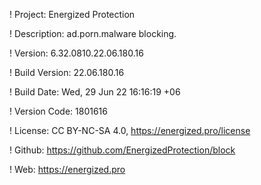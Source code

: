! Project: Energized Protection

! Description: ad.porn.malware blocking.

! Version: 6.32.0810.22.06.180.16

! Build Version: 22.06.180.16

! Build Date: Wed, 29 Jun 22 16:16:19 +06

! Version Code: 1801616

! License: CC BY-NC-SA 4.0, https://energized.pro/license

! Github: https://github.com/EnergizedProtection/block

! Web: https://energized.pro
